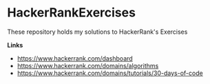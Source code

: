 # HackerRankExercises
These repository holds my solutions to HackerRank's Exercises

**Links**
* https://www.hackerrank.com/dashboard
* https://www.hackerrank.com/domains/algorithms
* https://www.hackerrank.com/domains/tutorials/30-days-of-code
